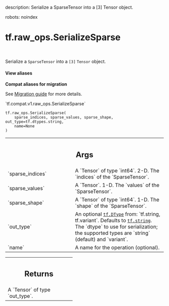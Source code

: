 description: Serialize a SparseTensor into a [3] Tensor object.

robots: noindex

# tf.raw_ops.SerializeSparse

<!-- Insert buttons and diff -->

<table class="tfo-notebook-buttons tfo-api nocontent" align="left">

</table>



Serialize a `SparseTensor` into a `[3]` `Tensor` object.

<section class="expandable">
  <h4 class="showalways">View aliases</h4>
  <p>
<b>Compat aliases for migration</b>
<p>See
<a href="https://www.tensorflow.org/guide/migrate">Migration guide</a> for
more details.</p>
<p>`tf.compat.v1.raw_ops.SerializeSparse`</p>
</p>
</section>

<pre class="devsite-click-to-copy prettyprint lang-py tfo-signature-link">
<code>tf.raw_ops.SerializeSparse(
    sparse_indices, sparse_values, sparse_shape, out_type=tf.dtypes.string,
    name=None
)
</code></pre>



<!-- Placeholder for "Used in" -->


<!-- Tabular view -->
 <table class="responsive fixed orange">
<colgroup><col width="214px"><col></colgroup>
<tr><th colspan="2"><h2 class="add-link">Args</h2></th></tr>

<tr>
<td>
`sparse_indices`
</td>
<td>
A `Tensor` of type `int64`.
2-D.  The `indices` of the `SparseTensor`.
</td>
</tr><tr>
<td>
`sparse_values`
</td>
<td>
A `Tensor`. 1-D.  The `values` of the `SparseTensor`.
</td>
</tr><tr>
<td>
`sparse_shape`
</td>
<td>
A `Tensor` of type `int64`.
1-D.  The `shape` of the `SparseTensor`.
</td>
</tr><tr>
<td>
`out_type`
</td>
<td>
An optional <a href="../../tf/dtypes/DType.md"><code>tf.DType</code></a> from: `tf.string, tf.variant`. Defaults to <a href="../../tf.md#string"><code>tf.string</code></a>.
The `dtype` to use for serialization; the supported types are `string`
(default) and `variant`.
</td>
</tr><tr>
<td>
`name`
</td>
<td>
A name for the operation (optional).
</td>
</tr>
</table>



<!-- Tabular view -->
 <table class="responsive fixed orange">
<colgroup><col width="214px"><col></colgroup>
<tr><th colspan="2"><h2 class="add-link">Returns</h2></th></tr>
<tr class="alt">
<td colspan="2">
A `Tensor` of type `out_type`.
</td>
</tr>

</table>


